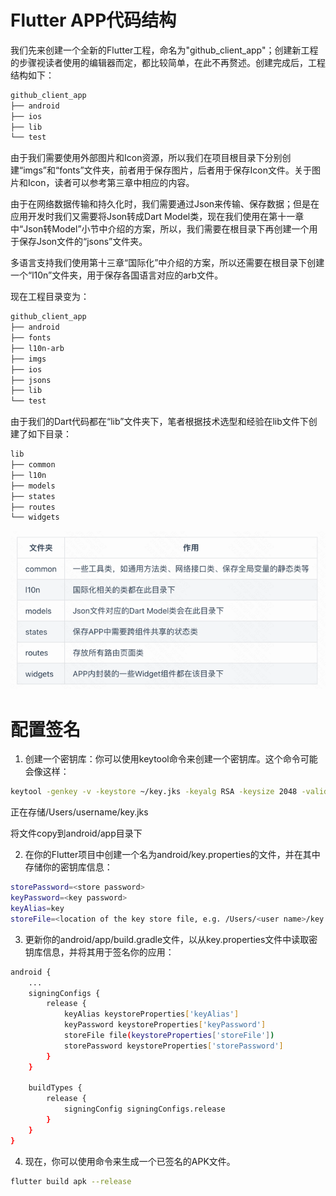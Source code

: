 # Flutter APP代码结构

我们先来创建一个全新的Flutter工程，命名为"github_client_app"；创建新工程的步骤视读者使用的编辑器而定，都比较简单，在此不再赘述。创建完成后，工程结构如下：
```markdown
github_client_app
├── android
├── ios
├── lib
└── test
```

由于我们需要使用外部图片和Icon资源，所以我们在项目根目录下分别创建“imgs”和“fonts”文件夹，前者用于保存图片，后者用于保存Icon文件。关于图片和Icon，读者可以参考第三章中相应的内容。

由于在网络数据传输和持久化时，我们需要通过Json来传输、保存数据；但是在应用开发时我们又需要将Json转成Dart Model类，现在我们使用在第十一章中“Json转Model”小节中介绍的方案，所以，我们需要在根目录下再创建一个用于保存Json文件的“jsons”文件夹。

多语言支持我们使用第十三章“国际化”中介绍的方案，所以还需要在根目录下创建一个“l10n”文件夹，用于保存各国语言对应的arb文件。

现在工程目录变为：

```markdown
github_client_app
├── android
├── fonts
├── l10n-arb
├── imgs
├── ios
├── jsons
├── lib
└── test
```

由于我们的Dart代码都在“lib”文件夹下，笔者根据技术选型和经验在lib文件下创建了如下目录：

```markdown
lib
├── common
├── l10n
├── models
├── states
├── routes
└── widgets
```

![img.png](assets/md/img.png)

# 配置签名

1. 创建一个密钥库：你可以使用keytool命令来创建一个密钥库。这个命令可能会像这样：

```bash
keytool -genkey -v -keystore ~/key.jks -keyalg RSA -keysize 2048 -validity 10000 -alias key
```

正在存储/Users/username/key.jks

将文件copy到android/app目录下

2. 在你的Flutter项目中创建一个名为android/key.properties的文件，并在其中存储你的密钥库信息：

```bash
storePassword=<store password>
keyPassword=<key password>
keyAlias=key
storeFile=<location of the key store file, e.g. /Users/<user name>/key.jks>
```

3. 更新你的android/app/build.gradle文件，以从key.properties文件中读取密钥库信息，并将其用于签名你的应用：

```bash
android {
    ...
    signingConfigs {
        release {
            keyAlias keystoreProperties['keyAlias']
            keyPassword keystoreProperties['keyPassword']
            storeFile file(keystoreProperties['storeFile'])
            storePassword keystoreProperties['storePassword']
        }
    }

    buildTypes {
        release {
            signingConfig signingConfigs.release
        }
    }
}
```

4. 现在，你可以使用命令来生成一个已签名的APK文件。

```bash
flutter build apk --release
```